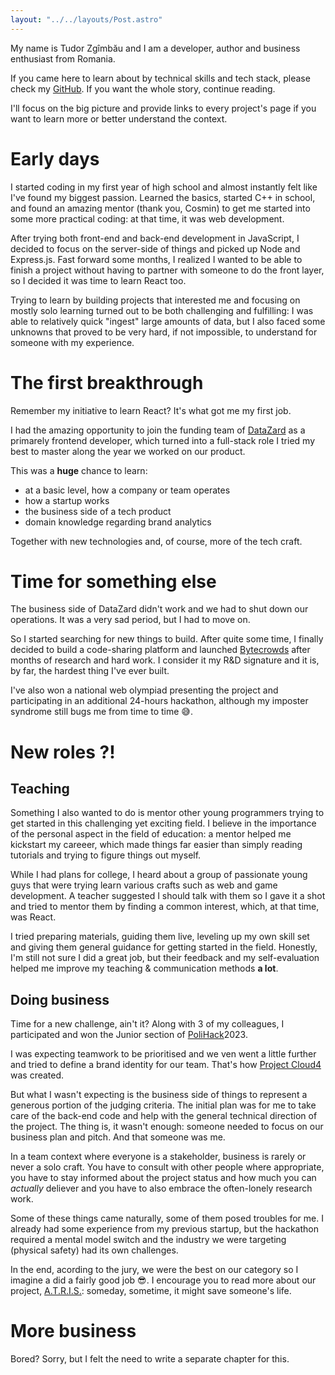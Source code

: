 ```yaml
---
layout: "../../layouts/Post.astro"
---
```


My name is Tudor Zgîmbău and I am a developer, author and business enthusiast from Romania.

If you came here to learn about by technical skills and tech stack, please check my [GitHub](https://github.com/TudorZgimbau). If you want the whole story, continue reading.

I'll focus on the big picture and provide links to every project's page if you want to learn more or better understand the context.

# Early days

I started coding in my first year of high school and almost instantly felt like I've found my biggest passion. Learned the basics, started C++ in school, and found an amazing mentor (thank you, Cosmin) to get me started into some more practical coding: at that time, it was web development.

After trying both front-end and back-end development in JavaScript, I decided to focus on the server-side of things and picked up Node and Express.js. Fast forward some months, I realized I wanted to be able to finish a project without having to partner with someone to do the front layer, so I decided it was time to learn React too.

Trying to learn by building projects that interested me and focusing on mostly solo learning turned out to be both challenging and fulfilling: I was able to relatively quick "ingest" large amounts of data, but I also faced some unknowns that proved to be very hard, if not impossible, to understand for someone with my experience.

# The first breakthrough

Remember my initiative to learn React? It's what got me my first job.

I had the amazing opportunity to join the funding team of [DataZard](../projects/datazard.md) as a primarely frontend developer, which turned into a full-stack role I tried my best to master along the year we worked on our product.

This was a **huge** chance to learn:

- at a basic level, how a company or team operates
- how a startup works
- the business side of a tech product
- domain knowledge regarding brand analytics

Together with new technologies and, of course, more of the tech craft.

# Time for something else

The business side of DataZard didn't work and we had to shut down our operations. It was a very sad period, but I had to move on.

So I started searching for new things to build. After quite some time, I finally decided to build a code-sharing platform and launched [Bytecrowds](../projects/bytecrowds.md) after months of research and hard work. I consider it my R&D signature and it is, by far, the hardest thing I've ever built.

I've also won a national web olympiad presenting the project and participating in an additional 24-hours hackathon, although my imposter syndrome still bugs me from time to time 😅.

# New roles ?!

## Teaching

Something I also wanted to do is mentor other young programmers trying to get started in this challenging yet exciting field. I believe in the importance of the personal aspect in the field of education: a mentor helped me kickstart my careeer, which made things far easier than simply reading tutorials and trying to figure things out myself.

While I had plans for college, I heard about a group of passionate young guys that were trying learn various crafts such as web and game development. A teacher suggested I should talk with them so I gave it a shot and tried to mentor them by finding a common interest, which, at that time, was React.

I tried preparing materials, guiding them live, leveling up my own skill set and giving them general guidance for getting started in the field. Honestly, I'm still not sure I did a great job, but their feedback and my self-evaluation helped me improve my teaching & communication methods **a lot**.

## Doing business

Time for a new challenge, ain't it? Along with 3 of my colleagues, I participated and won the Junior section of [PoliHack](https://polihack.osut.org)2023.

I was expecting teamwork to be prioritised and we ven went a little further and tried to define a brand identity for our team. That's how [Project Cloud4](../projects/projectcloud4.md) was created.

But what I wasn't expecting is the business side of things to represent a generous portion of the judging criteria. The initial plan was for me to take care of the back-end code and help with the general technical direction of the project. The thing is, it wasn't enough: someone needed to focus on our business plan and pitch. And that someone was me.

In a team context where everyone is a stakeholder, business is rarely or never a solo craft. You have to consult with other people where appropriate, you have to stay informed about the project status and how much you can _actually_ deliever and you have to also embrace the often-lonely research work.

Some of these things came naturally, some of them posed troubles for me. I already had some
experience from my previous startup, but the hackathon required a mental model switch and the industry we were targeting (physical safety) had its own challenges.

In the end, acording to the jury, we were the best on our category so I imagine a did a fairly good job 😎. I encourage you to read more about our project, [A.T.R.I.S.](https://www.projectcloud4.com/atris): someday, sometime, it might save someone's life.

# More business

Bored? Sorry, but I felt the need to write a separate chapter for this.
